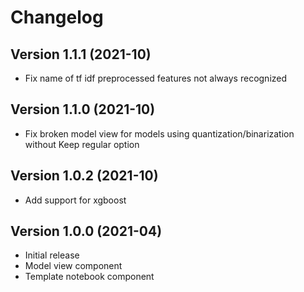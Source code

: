 # Changelog

## Version 1.1.1 (2021-10)
* Fix name of tf idf preprocessed features not always recognized

## Version 1.1.0 (2021-10)
* Fix broken model view for models using quantization/binarization without Keep regular option

## Version 1.0.2 (2021-10)
* Add support for xgboost

## Version 1.0.0 (2021-04)

* Initial release
* Model view component
* Template notebook component